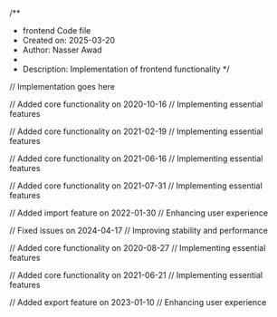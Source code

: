 /**
 * frontend Code file
 * Created on: 2025-03-20
 * Author: Nasser Awad
 *
 * Description: Implementation of frontend functionality
 */
 
// Implementation goes here


// Added core functionality on 2020-10-16
// Implementing essential features

// Added core functionality on 2021-02-19
// Implementing essential features

// Added core functionality on 2021-06-16
// Implementing essential features

// Added core functionality on 2021-07-31
// Implementing essential features

// Added import feature on 2022-01-30
// Enhancing user experience

// Fixed issues on 2024-04-17
// Improving stability and performance

// Added core functionality on 2020-08-27
// Implementing essential features

// Added core functionality on 2021-06-21
// Implementing essential features

// Added export feature on 2023-01-10
// Enhancing user experience
